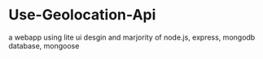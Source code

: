 # Use-Geolocation-Api

a webapp using lite ui desgin and marjority of node.js, express, mongodb database, mongoose
